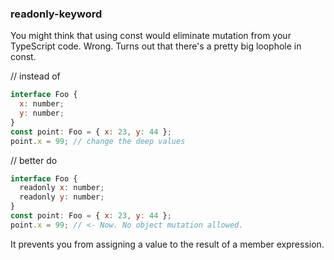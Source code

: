### readonly-keyword

You might think that using const would eliminate mutation from your TypeScript code. Wrong. 
Turns out that there's a pretty big loophole in const.

// instead of
```javascript
interface Foo {
  x: number;
  y: number;
}
const point: Foo = { x: 23, y: 44 };
point.x = 99; // change the deep values
```

// better do
```javascript
interface Foo {
  readonly x: number;
  readonly y: number;
}
const point: Foo = { x: 23, y: 44 };
point.x = 99; // <- Now. No object mutation allowed.
```
It prevents you from assigning a value to the result of a member expression.
